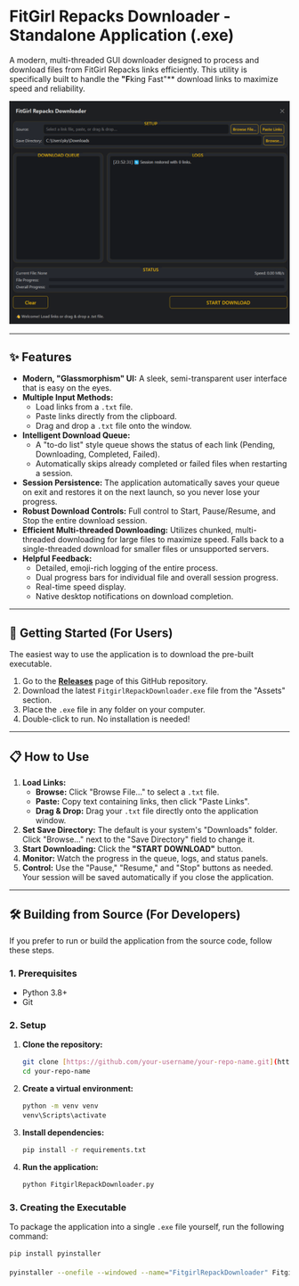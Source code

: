 # FitGirl Repacks Downloader - Standalone Application (.exe)

A modern, multi-threaded GUI downloader designed to process and download files from FitGirl Repacks links efficiently. This utility is specifically built to handle the **"F**king Fast"** download links to maximize speed and reliability.

![Application Screenshot](Screenshot.png)

---

## ✨ Features

* **Modern, "Glassmorphism" UI:** A sleek, semi-transparent user interface that is easy on the eyes.
* **Multiple Input Methods:**
    * Load links from a `.txt` file.
    * Paste links directly from the clipboard.
    * Drag and drop a `.txt` file onto the window.
* **Intelligent Download Queue:**
    * A "to-do list" style queue shows the status of each link (Pending, Downloading, Completed, Failed).
    * Automatically skips already completed or failed files when restarting a session.
* **Session Persistence:** The application automatically saves your queue on exit and restores it on the next launch, so you never lose your progress.
* **Robust Download Controls:** Full control to Start, Pause/Resume, and Stop the entire download session.
* **Efficient Multi-threaded Downloading:** Utilizes chunked, multi-threaded downloading for large files to maximize speed. Falls back to a single-threaded download for smaller files or unsupported servers.
* **Helpful Feedback:**
    * Detailed, emoji-rich logging of the entire process.
    * Dual progress bars for individual file and overall session progress.
    * Real-time speed display.
    * Native desktop notifications on download completion.

---

## 🚀 Getting Started (For Users)

The easiest way to use the application is to download the pre-built executable.

1.  Go to the **[Releases](https://github.com/theSelfSa/FitgirlRepackDownloader/releases)** page of this GitHub repository.
2.  Download the latest `FitgirlRepackDownloader.exe` file from the "Assets" section.
3.  Place the `.exe` file in any folder on your computer.
4.  Double-click to run. No installation is needed!

---

## 📋 How to Use

1.  **Load Links:**
    * **Browse:** Click "Browse File..." to select a `.txt` file.
    * **Paste:** Copy text containing links, then click "Paste Links".
    * **Drag & Drop:** Drag your `.txt` file directly onto the application window.
2.  **Set Save Directory:** The default is your system's "Downloads" folder. Click "Browse..." next to the "Save Directory" field to change it.
3.  **Start Downloading:** Click the **"START DOWNLOAD"** button.
4.  **Monitor:** Watch the progress in the queue, logs, and status panels.
5.  **Control:** Use the "Pause," "Resume," and "Stop" buttons as needed. Your session will be saved automatically if you close the application.

---

## 🛠️ Building from Source (For Developers)

If you prefer to run or build the application from the source code, follow these steps.

### 1. Prerequisites

* Python 3.8+
* Git

### 2. Setup

1.  **Clone the repository:**
    ```bash
    git clone [https://github.com/your-username/your-repo-name.git](https://github.com/your-username/your-repo-name.git)
    cd your-repo-name
    ```

2.  **Create a virtual environment:**
    ```bash
    python -m venv venv
    venv\Scripts\activate
    ```

3.  **Install dependencies:**
    ```bash
    pip install -r requirements.txt
    ```

4.  **Run the application:**
    ```bash
    python FitgirlRepackDownloader.py
    ```

### 3. Creating the Executable

To package the application into a single `.exe` file yourself, run the following command:

```bash
pip install pyinstaller

pyinstaller --onefile --windowed --name="FitgirlRepackDownloader" FitgirlRepackDownloader.py
